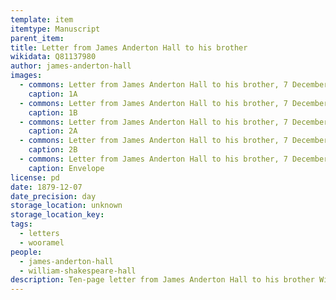 ```yaml
---
template: item
itemtype: Manuscript
parent_item: 
title: Letter from James Anderton Hall to his brother
wikidata: Q81137980
author: james-anderton-hall
images:
  - commons: Letter from James Anderton Hall to his brother, 7 December 1879 01.tif
    caption: 1A
  - commons: Letter from James Anderton Hall to his brother, 7 December 1879 02.tif
    caption: 1B
  - commons: Letter from James Anderton Hall to his brother, 7 December 1879 03.tif
    caption: 2A
  - commons: Letter from James Anderton Hall to his brother, 7 December 1879 04.tif
    caption: 2B
  - commons: Letter from James Anderton Hall to his brother, 7 December 1879 envelope.tif
    caption: Envelope
license: pd
date: 1879-12-07
date_precision: day
storage_location: unknown
storage_location_key: 
tags:
  - letters
  - wooramel
people:
  - james-anderton-hall
  - william-shakespeare-hall
description: Ten-page letter from James Anderton Hall to his brother William Shakespeare Hall.
---
```

